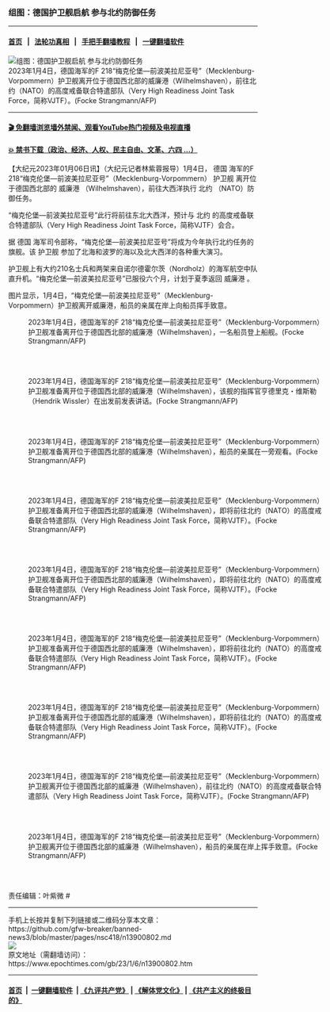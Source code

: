 ### 组图：德国护卫舰启航 参与北约防御任务
------------------------

#### [首页](https://github.com/gfw-breaker/banned-news3/blob/master/README.md) &nbsp;&nbsp;|&nbsp;&nbsp; [法轮功真相](https://github.com/begood0513/basic/blob/master/README.md)  &nbsp;&nbsp;|&nbsp;&nbsp; [手把手翻墙教程](https://github.com/gfw-breaker/guides/wiki)  &nbsp;&nbsp;|&nbsp;&nbsp; [一键翻墙软件](https://github.com/gfw-breaker/nogfw/blob/master/README.md)  



<div><img alt="组图：德国护卫舰启航 参与北约防御任务" class="attachment-djy_600_400 size-djy_600_400 wp-post-image" src="https://i.epochtimes.com/assets/uploads/2023/01/id13900803-000_336G7W9-600x400.jpg"/>
<div class="caption">
 2023年1月4日，德国海军的F 218“梅克伦堡—前波美拉尼亚号”（Mecklenburg-Vorpommern）护卫舰离开位于德国西北部的威廉港（Wilhelmshaven），前往北约（NATO）的高度戒备联合特遣部队（Very High Readiness Joint Task Force，简称VJTF）。(Focke Strangmann/AFP)
</div></div><hr/>

#### [ 🎬  免翻墙浏览墙外禁闻、观看YouTube热门视频及电视直播](https://github.com/gfw-breaker/HelloWorld)

#### [ 💥  禁书下载（政治、经济、人权、民主自由、文革、六四 ...）](https://github.com/gfw-breaker/books/blob/master/README.md)

<div><p>
 【大纪元2023年01月06日讯】（大纪元记者林紫蓉报导）1月4日，
 <ok href="https://www.epochtimes.com/gb/tag/%E5%BE%B7%E5%9B%BD.html">
  德国
 </ok>
 海军的F 218“梅克伦堡—前波美拉尼亚号”（Mecklenburg-Vorpommern）
 <ok href="https://www.epochtimes.com/gb/tag/%E6%8A%A4%E5%8D%AB%E8%88%B0.html">
  护卫舰
 </ok>
 离开位于德国西北部的
 <ok href="https://www.epochtimes.com/gb/tag/%E5%A8%81%E5%BB%89%E6%B8%AF.html">
  威廉港
 </ok>
 （Wilhelmshaven），前往大西洋执行
 <ok href="https://www.epochtimes.com/gb/tag/%E5%8C%97%E7%BA%A6.html">
  北约
 </ok>
 （NATO）防御任务。
</p>
<p>
 “梅克伦堡—前波美拉尼亚号”此行将前往东北大西洋，预计与
 <ok href="https://www.epochtimes.com/gb/tag/%E5%8C%97%E7%BA%A6.html">
  北约
 </ok>
 的高度戒备联合特遣部队（Very High Readiness Joint Task Force，简称VJTF）会合。
</p>
<p>
 据
 <ok href="https://www.epochtimes.com/gb/tag/%E5%BE%B7%E5%9B%BD.html">
  德国
 </ok>
 海军司令部称，“梅克伦堡—前波美拉尼亚号”将成为今年执行北约任务的旗舰。该
 <ok href="https://www.epochtimes.com/gb/tag/%E6%8A%A4%E5%8D%AB%E8%88%B0.html">
  护卫舰
 </ok>
 参加了北海和波罗的海以及北大西洋的各种重大演习。
</p>
<p>
 护卫舰上有大约210名士兵和两架来自诺尔德霍尔茨（Nordholz）的海军航空中队直升机。“梅克伦堡—前波美拉尼亚号”已服役六个月，计划于夏季返回
 <ok href="https://www.epochtimes.com/gb/tag/%E5%A8%81%E5%BB%89%E6%B8%AF.html">
  威廉港
 </ok>
 。
</p>
<p>
 图片显示，1月4日，“梅克伦堡—前波美拉尼亚号”（Mecklenburg-Vorpommern）护卫舰离开威廉港，船员的亲属在岸上向船员挥手致意。
</p>
<figure aria-describedby="caption-attachment-13900804" class="wp-caption aligncenter" id="attachment_13900804" style="width: 600px">
 <ok href="https://i.epochtimes.com/assets/uploads/2023/01/id13900804-000_336G7R6.jpg" target="_blank">
  <img alt="" class="size-large wp-image-13900804" src="https://i.epochtimes.com/assets/uploads/2023/01/id13900804-000_336G7R6-600x400.jpg"/>
 </ok>
 <br/><figcaption class="wp-caption-text" id="caption-attachment-13900804">
  2023年1月4日，德国海军的F 218“梅克伦堡—前波美拉尼亚号”（Mecklenburg-Vorpommern）护卫舰准备离开位于德国西北部的威廉港（Wilhelmshaven），一名船员登上船舰。(Focke Strangmann/AFP)
 </figcaption><br/>
</figure><br/>
<figure aria-describedby="caption-attachment-13900812" class="wp-caption aligncenter" id="attachment_13900812" style="width: 600px">
 <ok href="https://i.epochtimes.com/assets/uploads/2023/01/id13900812-000_336G7WA.jpg" target="_blank">
  <img alt="" class="size-large wp-image-13900812" src="https://i.epochtimes.com/assets/uploads/2023/01/id13900812-000_336G7WA-600x400.jpg"/>
 </ok>
 <br/><figcaption class="wp-caption-text" id="caption-attachment-13900812">
  2023年1月4日，德国海军的F 218“梅克伦堡—前波美拉尼亚号”（Mecklenburg-Vorpommern）护卫舰准备离开位于德国西北部的威廉港（Wilhelmshaven），该舰的指挥官亨德里克・维斯勒（Hendrik Wissler）在出发前发表讲话。(Focke Strangmann/AFP)
 </figcaption><br/>
</figure><br/>
<figure aria-describedby="caption-attachment-13900805" class="wp-caption aligncenter" id="attachment_13900805" style="width: 600px">
 <ok href="https://i.epochtimes.com/assets/uploads/2023/01/id13900805-000_336G7R8.jpg" target="_blank">
  <img alt="" class="size-large wp-image-13900805" src="https://i.epochtimes.com/assets/uploads/2023/01/id13900805-000_336G7R8-600x400.jpg"/>
 </ok>
 <br/><figcaption class="wp-caption-text" id="caption-attachment-13900805">
  2023年1月4日，德国海军的F 218“梅克伦堡—前波美拉尼亚号”（Mecklenburg-Vorpommern）护卫舰准备离开位于德国西北部的威廉港（Wilhelmshaven），船员的亲属在一旁观看。(Focke Strangmann/AFP)
 </figcaption><br/>
</figure><br/>
<figure aria-describedby="caption-attachment-13900806" class="wp-caption aligncenter" id="attachment_13900806" style="width: 600px">
 <ok href="https://i.epochtimes.com/assets/uploads/2023/01/id13900806-000_336G7RA.jpg" target="_blank">
  <img alt="" class="size-large wp-image-13900806" src="https://i.epochtimes.com/assets/uploads/2023/01/id13900806-000_336G7RA-600x400.jpg"/>
 </ok>
 <br/><figcaption class="wp-caption-text" id="caption-attachment-13900806">
  2023年1月4日，德国海军的F 218“梅克伦堡—前波美拉尼亚号”（Mecklenburg-Vorpommern）护卫舰准备离开位于德国西北部的威廉港（Wilhelmshaven），即将前往北约（NATO）的高度戒备联合特遣部队（Very High Readiness Joint Task Force，简称VJTF）。(Focke Strangmann/AFP)
 </figcaption><br/>
</figure><br/>
<figure aria-describedby="caption-attachment-13900807" class="wp-caption aligncenter" id="attachment_13900807" style="width: 600px">
 <ok href="https://i.epochtimes.com/assets/uploads/2023/01/id13900807-000_336G7RJ.jpg" target="_blank">
  <img alt="" class="size-large wp-image-13900807" src="https://i.epochtimes.com/assets/uploads/2023/01/id13900807-000_336G7RJ-600x400.jpg"/>
 </ok>
 <br/><figcaption class="wp-caption-text" id="caption-attachment-13900807">
  2023年1月4日，德国海军的F 218“梅克伦堡—前波美拉尼亚号”（Mecklenburg-Vorpommern）护卫舰准备离开位于德国西北部的威廉港（Wilhelmshaven），即将前往北约（NATO）的高度戒备联合特遣部队（Very High Readiness Joint Task Force，简称VJTF）。(Focke Strangmann/AFP)
 </figcaption><br/>
</figure><br/>
<figure aria-describedby="caption-attachment-13900808" class="wp-caption aligncenter" id="attachment_13900808" style="width: 600px">
 <ok href="https://i.epochtimes.com/assets/uploads/2023/01/id13900808-000_336G7RK.jpg" target="_blank">
  <img alt="" class="size-large wp-image-13900808" src="https://i.epochtimes.com/assets/uploads/2023/01/id13900808-000_336G7RK-600x400.jpg"/>
 </ok>
 <br/><figcaption class="wp-caption-text" id="caption-attachment-13900808">
  2023年1月4日，德国海军的F 218“梅克伦堡—前波美拉尼亚号”（Mecklenburg-Vorpommern）护卫舰准备离开位于德国西北部的威廉港（Wilhelmshaven），即将前往北约（NATO）的高度戒备联合特遣部队（Very High Readiness Joint Task Force，简称VJTF）。(Focke Strangmann/AFP)
 </figcaption><br/>
</figure><br/>
<figure aria-describedby="caption-attachment-13900809" class="wp-caption aligncenter" id="attachment_13900809" style="width: 600px">
 <ok href="https://i.epochtimes.com/assets/uploads/2023/01/id13900809-000_336G7RM.jpg" target="_blank">
  <img alt="" class="size-large wp-image-13900809" src="https://i.epochtimes.com/assets/uploads/2023/01/id13900809-000_336G7RM-600x400.jpg"/>
 </ok>
 <br/><figcaption class="wp-caption-text" id="caption-attachment-13900809">
  2023年1月4日，德国海军的F 218“梅克伦堡—前波美拉尼亚号”（Mecklenburg-Vorpommern）护卫舰准备离开位于德国西北部的威廉港（Wilhelmshaven），即将前往北约（NATO）的高度戒备联合特遣部队（Very High Readiness Joint Task Force，简称VJTF）。(Focke Strangmann/AFP)
 </figcaption><br/>
</figure><br/>
<figure aria-describedby="caption-attachment-13900810" class="wp-caption aligncenter" id="attachment_13900810" style="width: 600px">
 <ok href="https://i.epochtimes.com/assets/uploads/2023/01/id13900810-000_336G7RN.jpg" target="_blank">
  <img alt="" class="size-large wp-image-13900810" src="https://i.epochtimes.com/assets/uploads/2023/01/id13900810-000_336G7RN-600x400.jpg"/>
 </ok>
 <br/><figcaption class="wp-caption-text" id="caption-attachment-13900810">
  2023年1月4日，德国海军的F 218“梅克伦堡—前波美拉尼亚号”（Mecklenburg-Vorpommern）护卫舰离开位于德国西北部的威廉港（Wilhelmshaven），前往北约（NATO）的高度戒备联合特遣部队（Very High Readiness Joint Task Force，简称VJTF）。(Focke Strangmann/AFP)
 </figcaption><br/>
</figure><br/>
<figure aria-describedby="caption-attachment-13900811" class="wp-caption aligncenter" id="attachment_13900811" style="width: 600px">
 <ok href="https://i.epochtimes.com/assets/uploads/2023/01/id13900811-000_336G7W7.jpg" target="_blank">
  <img alt="" class="size-large wp-image-13900811" src="https://i.epochtimes.com/assets/uploads/2023/01/id13900811-000_336G7W7-600x400.jpg"/>
 </ok>
 <br/><figcaption class="wp-caption-text" id="caption-attachment-13900811">
  2023年1月4日，德国海军的F 218“梅克伦堡—前波美拉尼亚号”（Mecklenburg-Vorpommern）护卫舰离开位于德国西北部的威廉港（Wilhelmshaven），船员的亲属在岸上挥手致意。(Focke Strangmann/AFP)
 </figcaption><br/>
</figure><br/>
<p>
 责任编辑：叶紫微 #
</p>
</div>
<hr/>
手机上长按并复制下列链接或二维码分享本文章：<br/>
https://github.com/gfw-breaker/banned-news3/blob/master/pages/nsc418/n13900802.md <br/>
<a href='https://github.com/gfw-breaker/banned-news3/blob/master/pages/nsc418/n13900802.md'><img src='https://github.com/gfw-breaker/banned-news3/blob/master/pages/nsc418/n13900802.md.png'/></a> <br/>
原文地址（需翻墙访问）：https://www.epochtimes.com/gb/23/1/6/n13900802.htm


------------------------
#### [首页](https://github.com/gfw-breaker/banned-news3/blob/master/README.md) &nbsp;|&nbsp; [一键翻墙软件](https://github.com/gfw-breaker/nogfw/blob/master/README.md) &nbsp;| [《九评共产党》](https://github.com/gfw-breaker/9ping.md/blob/master/README.md#九评之一评共产党是什么) | [《解体党文化》](https://github.com/gfw-breaker/jtdwh.md/blob/master/README.md) | [《共产主义的终极目的》](https://github.com/gfw-breaker/gczydzjmd.md/blob/master/README.md)


<img src='http://gfw-breaker.win/banned-news3/pages/nsc418/n13900802.md' width='0px' height='0px'/>